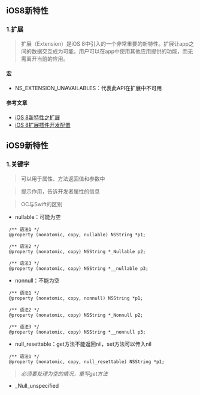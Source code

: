 ## iOS8新特性

### 1.扩展

> 扩展（Extension）是iOS 8中引入的一个非常重要的新特性。扩展让app之间的数据交互成为可能。用户可以在app中使用其他应用提供的功能，而无需离开当前的应用。

#### 宏

* NS\_EXTENSION\_UNAVAILABLES：代表此API在扩展中不可用

#### 参考文章

* [iOS 8新特性之扩展](http://www.cocoachina.com/industry/20140721/9205.html)
* [iOS 8扩展插件开发配置](http://blog.csdn.net/phunxm/article/details/42715145)

## iOS9新特性

### 1.关键字

> 可以用于属性、方法返回值和参数中

> 提示作用，告诉开发者属性的信息

> OC与Swift的区别

- nullable：可能为空
```objc
 /** 语法1 */
 @property (nonatomic, copy, nullable) NSString *p1;

 /** 语法2 */
 @property (nonatomic, copy) NSString *_Nullable p2;

 /** 语法3 */
 @property (nonatomic, copy) NSString *__nullable p3;
```

- nonnull：不能为空
```objc
 /** 语法1 */
 @property (nonatomic, copy, nonnull) NSString *p1;

 /** 语法2 */
 @property (nonatomic, copy) NSString *_Nonnull p2;

 /** 语法3 */
 @property (nonatomic, copy) NSString *__nonnull p3;
```

- null_resettable：get方法不能返回nil，set方法可以传入nil
```objc
 /** 语法1 */
 @property (nonatomic, copy, null_resettable) NSString *p1;
```
> _必须要处理为空的情况，重写get方法_


- _Null_unspecified

